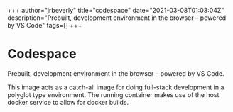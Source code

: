 +++
author="jrbeverly"
title="codespace"
date="2021-03-08T01:03:04Z"
description="Prebuilt, development environment in the browser – powered by VS Code"
tags=[]
+++

# Codespace

Prebuilt, development environment in the browser – powered by VS Code.

This image acts as a catch-all image for doing full-stack development in a polyglot type environment. The running container makes use of the host docker service to allow for docker builds.
